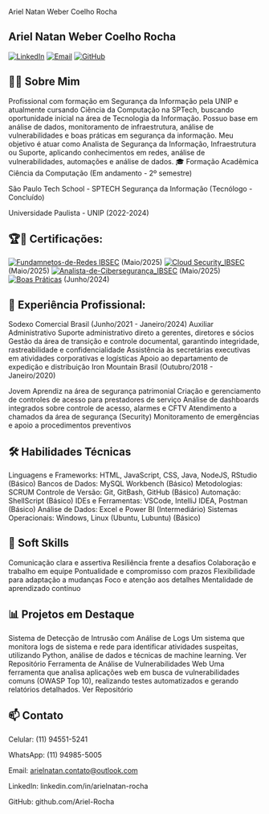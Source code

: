 Ariel Natan Weber Coelho Rocha

## Ariel Natan Weber Coelho Rocha

<a href="https://www.linkedin.com/in/arielnatan-rocha/"><img src="https://img.shields.io/badge/LinkedIn-0077B5?style=for-the-badge&logo=linkedin&logoColor=white" alt="LinkedIn"></a>
<a href="mailto:arielnatan.contato@outlook.com"><img src="https://img.shields.io/badge/Email-D14836?style=for-the-badge&logo=gmail&logoColor=white" alt="Email"></a>
<a href="https://github.com/Ariel-Rocha"><img src="https://img.shields.io/badge/GitHub-100000?style=for-the-badge&logo=github&logoColor=white" alt="GitHub"></a>



## 👨‍💻 Sobre Mim

Profissional com formação em Segurança da Informação pela UNIP e atualmente cursando Ciência da Computação na SPTech, buscando oportunidade inicial na área de Tecnologia da Informação. 
Possuo base em análise de dados, monitoramento de infraestrutura, análise de vulnerabilidades e boas práticas em segurança da informação.
Meu objetivo é atuar como Analista de Segurança da Informação, Infraestrutura ou Suporte, aplicando conhecimentos em redes, análise de vulnerabilidades, automações e análise de dados.
🎓 Formação Acadêmica
Ciência da Computação (Em andamento - 2º semestre)

São Paulo Tech School - SPTECH
Segurança da Informação (Tecnólogo - Concluído)

Universidade Paulista - UNIP (2022-2024)


## 🏆🔐  Certificações:

[![Fundamnetos-de-Redes IBSEC](https://img.shields.io/badge/Certificado-Fundamentos_em_Redes-blue )](https://certs.ibsec.com.br?cert_hash=5426e8787b48e092) (Maio/2025)
[![Cloud Security_IBSEC](https://img.shields.io/badge/Certificado-Segurança_na_Nuvem-blue )](https://certs.ibsec.com.br?cert_hash=38f720686a5a06ec) (Maio/2025)
[![Analista-de-Cibersegurança_IBSEC](https://img.shields.io/badge/Certificado-Analista_de_Cibersegurança-blue )](https://certs.ibsec.com.br?cert_hash=fffd44c4ff975f55) (Maio/2025)
[![Boas Práticas](https://img.shields.io/badge/Certificado-Boas_Práticas_de_Cibersegurança-blue )](https://certs.ibsec.com.br?cert_hash=6a08d1536c059eec) (Junho/2024)

## 💼 Experiência Profissional:

Sodexo Comercial Brasil (Junho/2021 - Janeiro/2024)
Auxiliar Administrativo
Suporte administrativo direto a gerentes, diretores e sócios
Gestão da área de transição e controle documental, garantindo integridade, rastreabilidade e confidencialidade
Assistência às secretárias executivas em atividades corporativas e logísticas
Apoio ao departamento de expedição e distribuição
Iron Mountain Brasil (Outubro/2018 - Janeiro/2020)

Jovem Aprendiz na área de segurança patrimonial
Criação e gerenciamento de controles de acesso para prestadores de serviço
Análise de dashboards integrados sobre controle de acesso, alarmes e CFTV
Atendimento a chamados da área de segurança (Security)
Monitoramento de emergências e apoio a procedimentos preventivos

## 🛠️ Habilidades Técnicas

Linguagens e Frameworks: HTML, JavaScript, CSS, Java, NodeJS, RStudio (Básico)
Bancos de Dados: MySQL Workbench (Básico)
Metodologias: SCRUM
Controle de Versão: Git, GitBash, GitHub (Básico)
Automação: ShellScript (Básico)
IDEs e Ferramentas: VSCode, IntelliJ IDEA, Postman (Básico)
Análise de Dados: Excel e Power BI (Intermediário)
Sistemas Operacionais: Windows, Linux (Ubuntu, Lubuntu) (Básico)

## 🤝 Soft Skills

Comunicação clara e assertiva
Resiliência frente a desafios
Colaboração e trabalho em equipe
Pontualidade e compromisso com prazos
Flexibilidade para adaptação a mudanças
Foco e atenção aos detalhes
Mentalidade de aprendizado contínuo

## 📊 Projetos em Destaque

Sistema de Detecção de Intrusão com Análise de Logs
Um sistema que monitora logs de sistema e rede para identificar atividades suspeitas, utilizando Python, análise de dados e técnicas de machine learning.
Ver Repositório
Ferramenta de Análise de Vulnerabilidades Web
Uma ferramenta que analisa aplicações web em busca de vulnerabilidades comuns (OWASP Top 10), realizando testes automatizados e gerando relatórios detalhados.
Ver Repositório

## 📫 Contato

Celular: (11) 94551-5241

WhatsApp: (11) 94985-5005

Email: arielnatan.contato@outlook.com

LinkedIn: linkedin.com/in/arielnatan-rocha

GitHub: github.com/Ariel-Rocha

